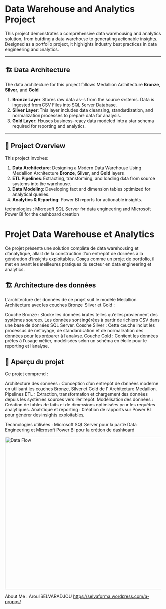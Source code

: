 ﻿# Data Warehouse and Analytics Project
This project demonstrates a comprehensive data warehousing and analytics solution, from building a data warehouse to generating actionable insights. 
Designed as a portfolio project, it highlights industry best practices in data engineering and analytics.

---
## 🏗️ Data Architecture

The data architecture for this project follows Medallion Architecture **Bronze**, **Silver**, and **Gold** 

1. **Bronze Layer**: Stores raw data as-is from the source systems. Data is ingested from CSV Files into SQL Server Database.
2. **Silver Layer**: This layer includes data cleansing, standardization, and normalization processes to prepare data for analysis.
3. **Gold Layer**: Houses business-ready data modeled into a star schema required for reporting and analytics.

---
## 📖 Project Overview

This project involves:

1. **Data Architecture**: Designing a Modern Data Warehouse Using Medallion Architecture **Bronze**, **Silver**, and **Gold** layers.
2. **ETL Pipelines**: Extracting, transforming, and loading data from source systems into the warehouse.
3. **Data Modeling**: Developing fact and dimension tables optimized for analytical queries.
4. **Analytics & Reporting**: Power BI reports for actionable insights.

technologies : Microsoft SQL Server for data engineering and Microsoft Power BI for the dashboard creation
# Projet Data Warehouse et Analytics
Ce projet présente une solution complète de data warehousing et d’analytique, allant de la construction d’un entrepôt de données à la génération d’insights exploitables.
Conçu comme un projet de portfolio, il met en avant les meilleures pratiques du secteur en data engineering et analytics.

## 🏗️ Architecture des données
L’architecture des données de ce projet suit le modèle Medallion Architecture avec les couches Bronze, Silver et Gold :

Couche Bronze : Stocke les données brutes telles qu’elles proviennent des systèmes sources. Les données sont ingérées à partir de fichiers CSV dans une base de données SQL Server.
Couche Silver : Cette couche inclut les processus de nettoyage, de standardisation et de normalisation des données pour les préparer à l’analyse.
Couche Gold : Contient les données prêtes à l’usage métier, modélisées selon un schéma en étoile pour le reporting et l’analyse.
## 📖 Aperçu du projet
Ce projet comprend :

Architecture des données : Conception d’un entrepôt de données moderne en utilisant les couches Bronze, Silver et Gold de l' Architecture Medaillon.
Pipelines ETL : Extraction, transformation et chargement des données depuis les systèmes sources vers l’entrepôt.
Modélisation des données : Création de tables de faits et de dimensions optimisées pour les requêtes analytiques.
Analytique et reporting : Création de rapports sur Power BI pour générer des insights exploitables.

Technologies utilisées : Microsoft SQL Server pour la partie Data Engineering et Microsoft Power Bi pour la crétion de dashboard

<img width="1146" height="491" alt="Data Flow" src="https://github.com/user-attachments/assets/342aca79-1644-431a-b3aa-96fa9d2f29cc" />


About Me : 
Aroul SELVARADJOU
https://selvaforma.wordpress.com/a-propos/
